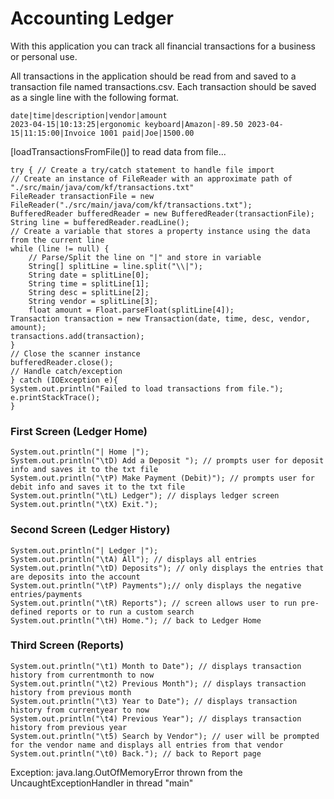 # Accounting Ledger
With this application you can track all financial transactions for a business or personal use.

All transactions in the application should be read from and saved to a transaction file named transactions.csv. Each transaction should be saved as a single line with the following format.
```
date|time|description|vendor|amount
2023-04-15|10:13:25|ergonomic keyboard|Amazon|-89.50 2023-04-15|11:15:00|Invoice 1001 paid|Joe|1500.00 
```
[loadTransactionsFromFile()] to read data from file...
```
try { // Create a try/catch statement to handle file import
// Create an instance of FileReader with an approximate path of "./src/main/java/com/kf/transactions.txt"
FileReader transactionFile = new FileReader("./src/main/java/com/kf/transactions.txt");
BufferedReader bufferedReader = new BufferedReader(transactionFile);
String line = bufferedReader.readLine();
// Create a variable that stores a property instance using the data from the current line
while (line != null) {
    // Parse/Split the line on "|" and store in variable
    String[] splitLine = line.split("\\|");
    String date = splitLine[0];
    String time = splitLine[1];
    String desc = splitLine[2];
    String vendor = splitLine[3];
    float amount = Float.parseFloat(splitLine[4]);
Transaction transaction = new Transaction(date, time, desc, vendor, amount);
transactions.add(transaction);
}
// Close the scanner instance
bufferedReader.close();
// Handle catch/exception
} catch (IOException e){
System.out.println("Failed to load transactions from file.");
e.printStackTrace();
}
```
### First Screen (Ledger Home)
```
System.out.println("| Home |");
System.out.println("\tD) Add a Deposit "); // prompts user for deposit info and saves it to the txt file
System.out.println("\tP) Make Payment (Debit)"); // prompts user for debit info and saves it to the txt file
System.out.println("\tL) Ledger"); // displays ledger screen
System.out.println("\tX) Exit."); 
```
### Second Screen (Ledger History)
```
System.out.println("| Ledger |");
System.out.println("\tA) All"); // displays all entries
System.out.println("\tD) Deposits"); // only displays the entries that are deposits into the account
System.out.println("\tP) Payments");// only displays the negative entries/payments
System.out.println("\tR) Reports"); // screen allows user to run pre-defined reports or to run a custom search
System.out.println("\tH) Home."); // back to Ledger Home
```
### Third Screen (Reports)
```
System.out.println("\t1) Month to Date"); // displays transaction history from currentmonth to now 
System.out.println("\t2) Previous Month"); // displays transaction history from previous month
System.out.println("\t3) Year to Date"); // displays transaction history from currentyear to now
System.out.println("\t4) Previous Year"); // displays transaction history from previous year
System.out.println("\t5) Search by Vendor"); // user will be prompted for the vendor name and displays all entries from that vendor
System.out.println("\t0) Back."); // back to Report page
```  
Exception: java.lang.OutOfMemoryError thrown from the UncaughtExceptionHandler in thread "main"
